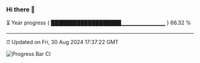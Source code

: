 ### Hi there 👋

⏳ Year progress { ███████████████████▁▁▁▁▁▁▁▁▁▁▁ } 66.32 %

---

⏰ Updated on Fri, 30 Aug 2024 17:37:22 GMT

![Progress Bar CI](https://github.com/IshwaranRudhara/GIT-ACTION/workflows/Progress%20Bar%20CI/badge.svg)
